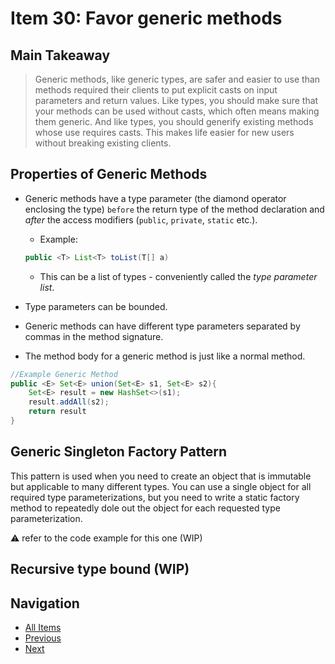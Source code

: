 # Item 30: Favor generic methods

## Main Takeaway

>Generic methods, like generic types, are safer and easier to use than methods required their clients to put explicit casts on input parameters and return values. Like types, you should make sure that your methods can be used without casts, which often means making them generic. And like types, you should generify existing methods whose use requires casts. This makes life easier for new users without breaking existing clients.

## Properties of Generic Methods

- Generic methods have a type parameter (the diamond operator enclosing the type) `before` the return type of the method declaration and _after_ the access modifiers (`public`, `private`, `static` etc.).
  - Example:
  
  ```java
  public <T> List<T> toList(T[] a)
  ```
  
  - This can be a list of types - conveniently called the _type parameter list_.
- Type parameters can be bounded.
- Generic methods can have different type parameters separated by commas in the method signature.
- The method body for a generic method is just like a normal method.

```java
//Example Generic Method
public <E> Set<E> union(Set<E> s1, Set<E> s2){
    Set<E> result = new HashSet<>(s1);
    result.addAll(s2);
    return result
}
```

## Generic Singleton Factory Pattern

This pattern is used when you need to create an object that is immutable but applicable to many different types. You can use a single object for all required type parameterizations, but you need to write a static factory method to repeatedly dole out the object for each requested type parameterization.

:warning: refer to the code example for this one (WIP)

## Recursive type bound (WIP)

## Navigation

- [All Items](../README.md#items)
- [Previous](./item-29-favor-generic-types.md)
- [Next](./item-31-use-bounded-wildcards-to-increase-api-flexibility.md)

